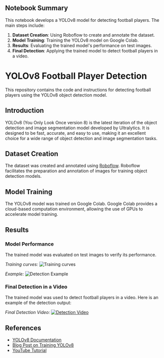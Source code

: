 ## Notebook Summary

This notebook develops a YOLOv8 model for detecting football players. The main steps include:

1. **Dataset Creation**: Using Roboflow to create and annotate the dataset.
2. **Model Training**: Training the YOLOv8 model on Google Colab.
3. **Results**: Evaluating the trained model's performance on test images.
4. **Final Detection**: Applying the trained model to detect football players in a video.


# YOLOv8 Football Player Detection

This repository contains the code and instructions for detecting football players using the YOLOv8 object detection model.

## Introduction

YOLOv8 (You Only Look Once version 8) is the latest iteration of the object detection and image segmentation model developed by Ultralytics. It is designed to be fast, accurate, and easy to use, making it an excellent choice for a wide range of object detection and image segmentation tasks.

## Dataset Creation

The dataset was created and annotated using [Roboflow](https://roboflow.com/). Roboflow facilitates the preparation and annotation of images for training object detection models.

## Model Training

The YOLOv8 model was trained on Google Colab. Google Colab provides a cloud-based computation environment, allowing the use of GPUs to accelerate model training.


## Results

### Model Performance

The trained model was evaluated on test images to verify its performance.

*Training curves:*
![Training curves](path_to_example_1)

*Example:*
![Detection Example](path_to_example_2)

### Final Detection in a Video

The trained model was used to detect football players in a video. Here is an example of the detection output:

*Final Detection Video:*
[![Detection Video](path_to_video)](link_to_video)

## References

- [YOLOv8 Documentation](https://github.com/ultralytics/ultralytics)
- [Blog Post on Training YOLOv8](https://blog.roboflow.com/how-to-train-yolov8-on-a-custom-dataset)
- [YouTube Tutorial](https://youtu.be/wuZtUMEiKWY)
